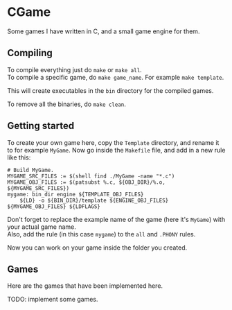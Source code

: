 # CGame
Some games I have written in C, and a small game engine for them.


## Compiling
To compile everything just do `make` or `make all`.  
To compile a specific game, do `make game_name`. For example `make template`.  

This will create executables in the `bin` directory for the compiled games.

To remove all the binaries, do `make clean`.


## Getting started
To create your own game here, copy the `Template` directory, and rename it to for example `MyGame`.
Now go inside the `Makefile` file, and add in a new rule like this:
```make
# Build MyGame.
MYGAME_SRC_FILES := $(shell find ./MyGame -name "*.c")
MYGAME_OBJ_FILES := $(patsubst %.c, ${OBJ_DIR}/%.o, ${MYGAME_SRC_FILES})
mygame: bin_dir engine ${TEMPLATE_OBJ_FILES}
	${LD} -o ${BIN_DIR}/template ${ENGINE_OBJ_FILES} ${MYGAME_OBJ_FILES} ${LDFLAGS}
```
Don't forget to replace the example name of the game (here it's `MyGame`) with your actual game name.  
Also, add the rule (in this case `mygame`) to the `all` and `.PHONY` rules.

Now you can work on your game inside the folder you created.


## Games
Here are the games that have been implemented here.

TODO: implement some games.
